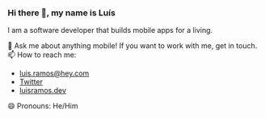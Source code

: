 ### Hi there 👋, my name is Luís

I am a software developer that builds mobile apps for a living.

💬 Ask me about anything mobile! If you want to work with me, get in touch.
📫 How to reach me: 

- [luis.ramos@hey.com](mailto:luis.ramos@hey.com)
- [Twitter](https://twitter.com/luisramos1337)
- [luisramos.dev](https://luisramos.dev)

😄 Pronouns: He/Him
